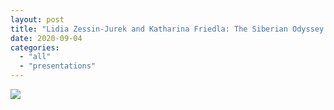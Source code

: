 ```yaml
---
layout: post
title: "Lidia Zessin-Jurek and Katharina Friedla: The Siberian Odyssey of Polish Jews"
date: 2020-09-04
categories: 
  - "all"
  - "presentations"
---
```


![](../../../../assets/images/seminar_siberian-final-724x1024.jpg)
